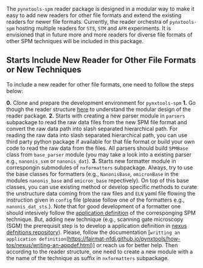 The `pynxtools-spm` reader package is designed in a modular way to make it easy to add new readers for other file formats and extend the existing readers for newer file formats. Currently, the reader orchestra of `pynxtools-spm` hosting multiple readers for `STS`, `STM` and `AFM` experiments. It is envisioned that in future more and more readers for diverse file formats of other SPM techniques will be included in this package.

## __Starts Include New Reader for Other File Formats or New Techniques__
To include a new reader for other file formats, one need to follow the steps below:

__0.__ Clone and prepare the development environment for `pynxtools-spm`
__1.__ Go though the reader structure [here](../explanation/reader-structure.md) to understand the modular design of the reader package.
__2.__ Starts with creating a new parser module in `parsers` subpackage to read the raw data files from the new SPM file format and convert the raw data path into slash separated hierarchical path. For reading the raw data into slash separated hierarchical path, you can use third party python package if available for that file format or build your own code to read the raw data from the files. All parsers should build `SPMBase` class from `base_parser` module (you may take a look into a existing parser e.g., `nanonis_sxm` or `nanonis_dat`).
__3.__ Starts new formatter module in correspongin submodules of `nxformatters` subpackage. Always, try to use the base classes for formatters (e.g., `NanonisBase`, `omicronBase` in the modules `nanonis_base` and `omicron_base` repectively). On top of this base classes, you can use existing method or develop specific methods to curate the unstructure data coming from the raw files and `ELN` yaml file flowing the instruction given in `config` file (please follow one of the formatters e.g., `nanonis_dat_sts`.). Note that for good development of a formatter one should intesively follow the [application definition](link_goes_here) of the corresponging SPM technique.
But, adding new technique (e.g., scanning gate microscopy (SGM) the prerequisit step is to develop a application definition in [nexus defnitions repository](link_goes_here)). Please, follow the documentation [`writting an application definition`(https://fairmat-nfdi.github.io/pynxtools/how-tos/nexus/writing-an-appdef.html)] or reach us for better help. Then according to the reader structure, one need to create a new module with a the name of the technique as suffix in `nxformatters` subpackage.  